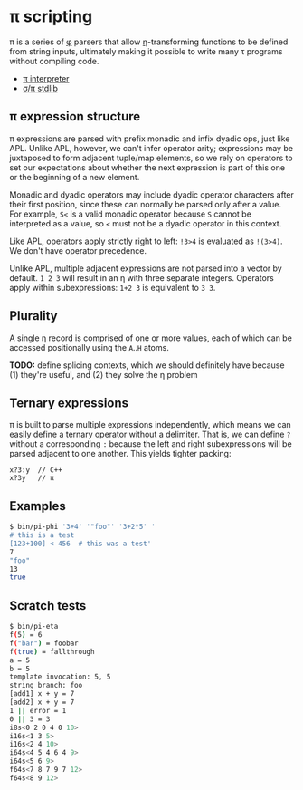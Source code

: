 # π scripting
π is a series of [φ](phi.md) parsers that allow [η](eta.md)-transforming functions to be defined from string inputs, ultimately making it possible to write many τ programs without compiling code.

+ [π interpreter](pi-int.md)
+ [σ/π stdlib](sigma-pi-stdlib.md)


## π expression structure
π expressions are parsed with prefix monadic and infix dyadic ops, just like APL. Unlike APL, however, we can't infer operator arity; expressions may be juxtaposed to form adjacent tuple/map elements, so we rely on operators to set our expectations about whether the next expression is part of this one or the beginning of a new element.

Monadic and dyadic operators may include dyadic operator characters after their first position, since these can normally be parsed only after a value. For example, `S<` is a valid monadic operator because `S` cannot be interpreted as a value, so `<` must not be a dyadic operator in this context.

Like APL, operators apply strictly right to left: `!3>4` is evaluated as `!(3>4)`. We don't have operator precedence.

Unlike APL, multiple adjacent expressions are not parsed into a vector by default. `1 2 3` will result in an η with three separate integers. Operators apply within subexpressions: `1+2 3` is equivalent to `3 3`.


## Plurality
A single η record is comprised of one or more values, each of which can be accessed positionally using the `A`..`H` atoms.

**TODO:** define splicing contexts, which we should definitely have because (1) they're useful, and (2) they solve the η problem


## Ternary expressions
π is built to parse multiple expressions independently, which means we can easily define a ternary operator without a delimiter. That is, we can define `?` without a corresponding `:` because the left and right subexpressions will be parsed adjacent to one another. This yields tighter packing:

```
x?3:y  // C++
x?3y   // π
```


## Examples
```bash
$ bin/pi-phi '3+4' '"foo"' '3+2*5' '
# this is a test
[123+100] < 456  # this was a test'
7
"foo"
13
true
```


## Scratch tests
```bash
$ bin/pi-eta
f(5) = 6
f("bar") = foobar
f(true) = fallthrough
a = 5
b = 5
template invocation: 5, 5
string branch: foo
[add1] x + y = 7
[add2] x + y = 7
1 || error = 1
0 || 3 = 3
i8s<0 2 0 4 0 10>
i16s<1 3 5>
i16s<2 4 10>
i64s<4 5 4 6 4 9>
i64s<5 6 9>
f64s<7 8 7 9 7 12>
f64s<8 9 12>
```
